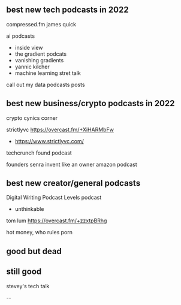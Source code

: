 
## best new tech podcasts in 2022

compressed.fm james quick 

ai podcasts
- inside view
- the gradient podcats
- vanishing gradients
- yannic kilcher
- machine learning stret talk


call out my data podcasts posts

## best new business/crypto podcasts in 2022

crypto cynics corner

strictlyvc https://overcast.fm/+XiHARMbFw
- https://www.strictlyvc.com/

techcrunch found podcast

founders senra
invent like an owner amazon podcast

## best new creator/general podcasts

Digital Writing Podcast
Levels podcast

- unthinkable

tom lum https://overcast.fm/+zzxtpBRhg

hot money, who rules porn

## good but dead

## still good



stevey's tech talk






-- 





